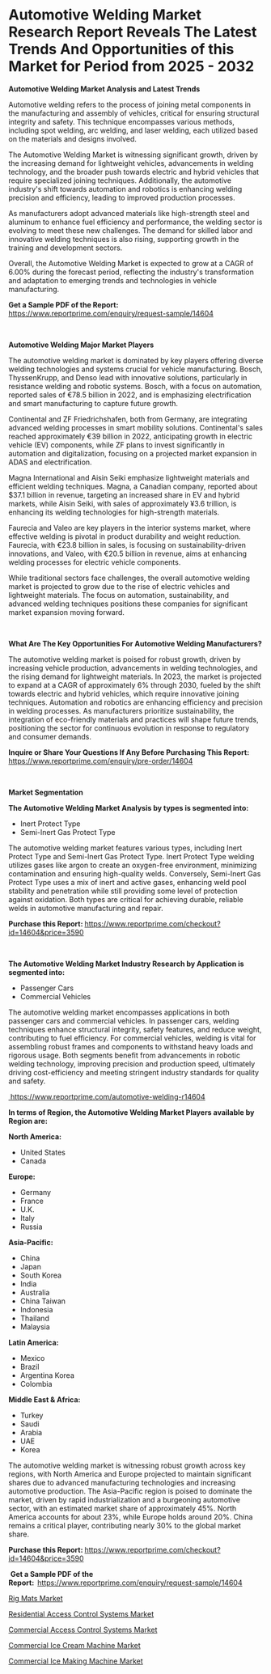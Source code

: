<p><h1>Automotive Welding Market Research Report Reveals The Latest Trends And Opportunities of this Market for Period from 2025 - 2032</h1></p><p><strong>Automotive Welding Market Analysis and Latest Trends</strong></p>
<p><p>Automotive welding refers to the process of joining metal components in the manufacturing and assembly of vehicles, critical for ensuring structural integrity and safety. This technique encompasses various methods, including spot welding, arc welding, and laser welding, each utilized based on the materials and designs involved.</p><p>The Automotive Welding Market is witnessing significant growth, driven by the increasing demand for lightweight vehicles, advancements in welding technology, and the broader push towards electric and hybrid vehicles that require specialized joining techniques. Additionally, the automotive industry's shift towards automation and robotics is enhancing welding precision and efficiency, leading to improved production processes.</p><p>As manufacturers adopt advanced materials like high-strength steel and aluminum to enhance fuel efficiency and performance, the welding sector is evolving to meet these new challenges. The demand for skilled labor and innovative welding techniques is also rising, supporting growth in the training and development sectors.</p><p>Overall, the Automotive Welding Market is expected to grow at a CAGR of 6.00% during the forecast period, reflecting the industry's transformation and adaptation to emerging trends and technologies in vehicle manufacturing.</p></p>
<p><strong>Get a Sample PDF of the Report:&nbsp;</strong> <a href="https://www.reportprime.com/enquiry/request-sample/14604?utm_campaign=3189&utm_medium=2&utm_source=Github&utm_content=ia&utm_term=20032025&utm_id=automotive-welding">https://www.reportprime.com/enquiry/request-sample/14604</a></p>
<p>&nbsp;</p>
<p><strong>Automotive Welding Major Market Players</strong></p>
<p><p>The automotive welding market is dominated by key players offering diverse welding technologies and systems crucial for vehicle manufacturing. Bosch, ThyssenKrupp, and Denso lead with innovative solutions, particularly in resistance welding and robotic systems. Bosch, with a focus on automation, reported sales of €78.5 billion in 2022, and is emphasizing electrification and smart manufacturing to capture future growth.</p><p>Continental and ZF Friedrichshafen, both from Germany, are integrating advanced welding processes in smart mobility solutions. Continental's sales reached approximately €39 billion in 2022, anticipating growth in electric vehicle (EV) components, while ZF plans to invest significantly in automation and digitalization, focusing on a projected market expansion in ADAS and electrification.</p><p>Magna International and Aisin Seiki emphasize lightweight materials and efficient welding techniques. Magna, a Canadian company, reported about $37.1 billion in revenue, targeting an increased share in EV and hybrid markets, while Aisin Seiki, with sales of approximately ¥3.6 trillion, is enhancing its welding technologies for high-strength materials.</p><p>Faurecia and Valeo are key players in the interior systems market, where effective welding is pivotal in product durability and weight reduction. Faurecia, with €23.8 billion in sales, is focusing on sustainability-driven innovations, and Valeo, with €20.5 billion in revenue, aims at enhancing welding processes for electric vehicle components.</p><p>While traditional sectors face challenges, the overall automotive welding market is projected to grow due to the rise of electric vehicles and lightweight materials. The focus on automation, sustainability, and advanced welding techniques positions these companies for significant market expansion moving forward.</p></p>
<p>&nbsp;</p>
<p><strong>What Are The Key Opportunities For Automotive Welding Manufacturers?</strong></p>
<p><p>The automotive welding market is poised for robust growth, driven by increasing vehicle production, advancements in welding technologies, and the rising demand for lightweight materials. In 2023, the market is projected to expand at a CAGR of approximately 6% through 2030, fueled by the shift towards electric and hybrid vehicles, which require innovative joining techniques. Automation and robotics are enhancing efficiency and precision in welding processes. As manufacturers prioritize sustainability, the integration of eco-friendly materials and practices will shape future trends, positioning the sector for continuous evolution in response to regulatory and consumer demands.</p></p>
<p><strong>Inquire or Share Your Questions If Any Before Purchasing This Report:</strong> <a href="https://www.reportprime.com/enquiry/pre-order/14604?utm_campaign=3189&utm_medium=2&utm_source=Github&utm_content=ia&utm_term=20032025&utm_id=automotive-welding">https://www.reportprime.com/enquiry/pre-order/14604</a></p>
<p>&nbsp;</p>
<p><strong>Market Segmentation</strong></p>
<p><strong>The Automotive Welding Market Analysis by types is segmented into:</strong></p>
<p><ul><li>Inert Protect Type</li><li>Semi-Inert Gas Protect Type</li></ul></p>
<p><p>The automotive welding market features various types, including Inert Protect Type and Semi-Inert Gas Protect Type. Inert Protect Type welding utilizes gases like argon to create an oxygen-free environment, minimizing contamination and ensuring high-quality welds. Conversely, Semi-Inert Gas Protect Type uses a mix of inert and active gases, enhancing weld pool stability and penetration while still providing some level of protection against oxidation. Both types are critical for achieving durable, reliable welds in automotive manufacturing and repair.</p></p>
<p><strong>Purchase this Report:&nbsp;</strong><a href="https://www.reportprime.com/checkout?id=14604&price=3590&utm_campaign=3189&utm_medium=2&utm_source=Github&utm_content=ia&utm_term=20032025&utm_id=automotive-welding">https://www.reportprime.com/checkout?id=14604&price=3590</a></p>
<p>&nbsp;</p>
<p><strong>The Automotive Welding Market Industry Research by Application is segmented into:</strong></p>
<p><ul><li>Passenger Cars</li><li>Commercial Vehicles</li></ul></p>
<p><p>The automotive welding market encompasses applications in both passenger cars and commercial vehicles. In passenger cars, welding techniques enhance structural integrity, safety features, and reduce weight, contributing to fuel efficiency. For commercial vehicles, welding is vital for assembling robust frames and components to withstand heavy loads and rigorous usage. Both segments benefit from advancements in robotic welding technology, improving precision and production speed, ultimately driving cost-efficiency and meeting stringent industry standards for quality and safety.</p></p>
<p><a href="https://www.reportprime.com/automotive-welding-r14604?utm_campaign=3189&utm_medium=2&utm_source=Github&utm_content=ia&utm_term=20032025&utm_id=automotive-welding">&nbsp;https://www.reportprime.com/automotive-welding-r14604</a></p>
<p><strong>In terms of Region, the Automotive Welding Market Players available by Region are:</strong></p>
<p>
    <p> <strong> North America: </strong>
        <ul>
            <li>United States</li>
            <li>Canada</li>
        </ul>
        </p> 
    <p> <strong> Europe: </strong>
        <ul>
            <li>Germany</li>
            <li>France</li>
            <li>U.K.</li>
            <li>Italy</li>
            <li>Russia</li>
        </ul>
        </p> 
    <p> <strong> Asia-Pacific: </strong>
        <ul>
            <li>China</li>
            <li>Japan</li>
            <li>South Korea</li>
            <li>India</li>
            <li>Australia</li>
            <li>China Taiwan</li>
            <li>Indonesia</li>
            <li>Thailand</li>
            <li>Malaysia</li>
        </ul>
        </p> 
    <p> <strong> Latin America: </strong>
        <ul>
            <li>Mexico</li>
            <li>Brazil</li>
            <li>Argentina Korea</li>
            <li>Colombia</li>
        </ul>
        </p> 
    <p> <strong> Middle East & Africa: </strong>
        <ul>
            <li>Turkey</li>
            <li>Saudi</li>
            <li>Arabia</li>
            <li>UAE</li>
            <li>Korea</li>
        </ul>
    </p>
    </p>
<p><p>The automotive welding market is witnessing robust growth across key regions, with North America and Europe projected to maintain significant shares due to advanced manufacturing technologies and increasing automotive production. The Asia-Pacific region is poised to dominate the market, driven by rapid industrialization and a burgeoning automotive sector, with an estimated market share of approximately 45%. North America accounts for about 23%, while Europe holds around 20%. China remains a critical player, contributing nearly 30% to the global market share.</p></p>
<p><strong>Purchase this Report: </strong><a href="https://www.reportprime.com/checkout?id=14604&price=3590&utm_campaign=3189&utm_medium=2&utm_source=Github&utm_content=ia&utm_term=20032025&utm_id=automotive-welding">https://www.reportprime.com/checkout?id=14604&price=3590</a></p>
<p>&nbsp;<strong>Get a Sample PDF of the Report:&nbsp;&nbsp;</strong><a href="https://www.reportprime.com/enquiry/request-sample/14604?utm_campaign=3189&utm_medium=2&utm_source=Github&utm_content=ia&utm_term=20032025&utm_id=automotive-welding">https://www.reportprime.com/enquiry/request-sample/14604</a></p>
<p><strong></strong></p>
<p><p><a href="https://www.linkedin.com/pulse/competitive-landscape-analysis-rig-mats-market-highlighting-dgcke?utm_campaign=3189&utm_medium=2&utm_source=Github&utm_content=ia&utm_term=20032025&utm_id=automotive-welding">Rig Mats Market</a></p><p><a href="https://www.linkedin.com/pulse/residential-access-control-systems-report-industry-analysis-growth-6k00e?utm_campaign=3189&utm_medium=2&utm_source=Github&utm_content=ia&utm_term=20032025&utm_id=automotive-welding">Residential Access Control Systems Market</a></p><p><a href="https://www.linkedin.com/pulse/commercial-access-control-systems-market-report-size-revenue-nvste?utm_campaign=3189&utm_medium=2&utm_source=Github&utm_content=ia&utm_term=20032025&utm_id=automotive-welding">Commercial Access Control Systems Market</a></p><p><a href="https://www.linkedin.com/pulse/whats-driving-commercial-ice-cream-machine-market-cagr-105-ezroe?utm_campaign=3189&utm_medium=2&utm_source=Github&utm_content=ia&utm_term=20032025&utm_id=automotive-welding">Commercial Ice Cream Machine Market</a></p><p><a href="https://www.linkedin.com/pulse/commercial-ice-making-machine-market-size-global-revenue-volume-5lvze?utm_campaign=3189&utm_medium=2&utm_source=Github&utm_content=ia&utm_term=20032025&utm_id=automotive-welding">Commercial Ice Making Machine Market</a></p></p>